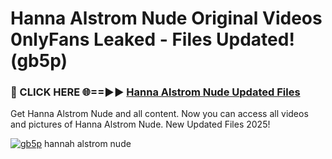 # Hanna Alstrom Nude Original Videos 0nlyFans Leaked - Files Updated! (gb5p)

<h3>🔴 CLICK HERE 🌐==►► <a href="https://tinyurl.com/52m3yx9h" rel="nofollow">Hanna Alstrom Nude Updated Files</a></h3>

Get Hanna Alstrom Nude and all content. Now you can access all videos and pictures of Hanna Alstrom Nude. New Updated Files 2025!

[![gb5p](https://i.imgur.com/TnHtlc8.gif)](https://tinyurl.com/52m3yx9h)
hannah alstrom nude